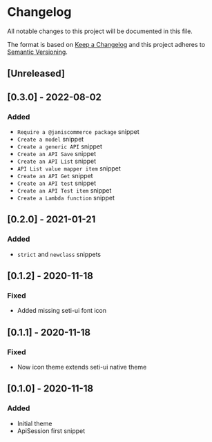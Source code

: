 # Changelog
All notable changes to this project will be documented in this file.

The format is based on [Keep a Changelog](http://keepachangelog.com/en/1.0.0/)
and this project adheres to [Semantic Versioning](http://semver.org/spec/v2.0.0.html).

## [Unreleased]

## [0.3.0] - 2022-08-02
### Added
- `Require a @janiscommerce package` snippet
- `Create a model` snippet
- `Create a generic API` snippet
- `Create an API Save` snippet
- `Create an API List` snippet
- `API List value mapper item` snippet
- `Create an API Get` snippet
- `Create an API test` snippet
- `Create an API Test item` snippet
- `Create a Lambda function` snippet

## [0.2.0] - 2021-01-21
### Added
- `strict` and `newclass` snippets

## [0.1.2] - 2020-11-18
### Fixed
- Added missing seti-ui font icon

## [0.1.1] - 2020-11-18
### Fixed
- Now icon theme extends seti-ui native theme

## [0.1.0] - 2020-11-18
### Added
- Initial theme
- ApiSession first snippet

